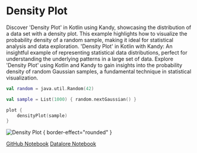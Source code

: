 # Density Plot

<web-summary>
Discover 'Density Plot' in Kotlin using Kandy, showcasing the distribution of a data set with a density plot.
This example highlights how to visualize the probability density of a random sample, making it ideal for statistical analysis and data exploration.
</web-summary>

<card-summary>
'Density Plot' in Kotlin with Kandy: An insightful example of representing statistical data distributions,
perfect for understanding the underlying patterns in a large set of data.
</card-summary>

<link-summary>
Explore 'Density Plot' using Kotlin and Kandy to gain insights into the probability density of random Gaussian samples,
a fundamental technique in statistical visualization.
</link-summary>


<!---IMPORT org.jetbrains.kotlinx.kandy.letsplot.samples.Area-->

<!---FUN density_plot-->

```kotlin
val random = java.util.Random(42)

val sample = List(1000) { random.nextGaussian() }

plot {
    densityPlot(sample)
}
```

<!---END-->

![Density Plot](density_plot.png) { border-effect="rounded" }

[//]: # (TODO)
<seealso style="cards">
       <category ref="example-ktnb">
           <a href="https://github.com/Kotlin/kandy/blob/main/examples/notebooks/lets-plot/samples/area/density_plot.ipynb" summary="View the notebook on our GitHub repository">GitHub Notebook</a>
           <a href="https://datalore.jetbrains.com/report/static/KQKedA4jDrKu63O53gEN0z/NFGYJFW8oMlsu5aROAxRGq" summary="Experiment with this example on Datalore">Datalore Notebook</a>
       </category>
</seealso>
